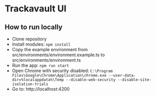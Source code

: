 # Trackavault UI
## How to run locally
- Clone repository
- Install modules: ```npm install```
- Copy the example environment from src/environments/environment.example.ts to src/environments/environment.ts
- Run the app: ```npm run start```
- Open Chrome with security disabled: ```C:\Program Files\Google\Chrome\Application\chrome.exe --user-data-dir=%localappdata%\Temp --disable-web-security --disable-site-isolation-trials```
- Go to: http://localhost:4200
